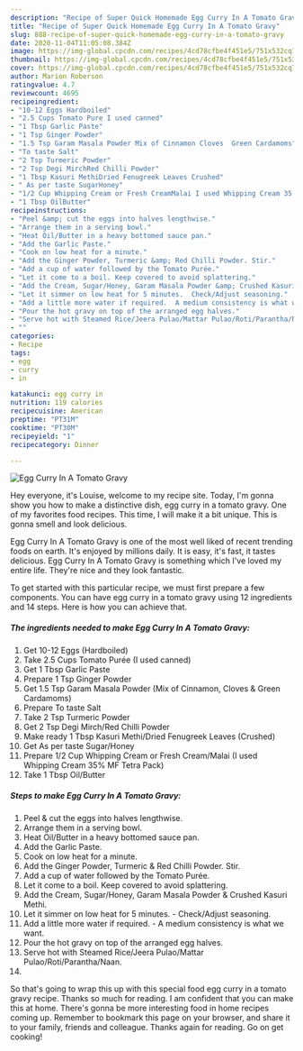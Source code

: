 ```yaml
---
description: "Recipe of Super Quick Homemade Egg Curry In A Tomato Gravy"
title: "Recipe of Super Quick Homemade Egg Curry In A Tomato Gravy"
slug: 888-recipe-of-super-quick-homemade-egg-curry-in-a-tomato-gravy
date: 2020-11-04T11:05:08.384Z
image: https://img-global.cpcdn.com/recipes/4cd78cfbe4f451e5/751x532cq70/egg-curry-in-a-tomato-gravy-recipe-main-photo.jpg
thumbnail: https://img-global.cpcdn.com/recipes/4cd78cfbe4f451e5/751x532cq70/egg-curry-in-a-tomato-gravy-recipe-main-photo.jpg
cover: https://img-global.cpcdn.com/recipes/4cd78cfbe4f451e5/751x532cq70/egg-curry-in-a-tomato-gravy-recipe-main-photo.jpg
author: Marion Roberson
ratingvalue: 4.7
reviewcount: 4695
recipeingredient:
- "10-12 Eggs Hardboiled"
- "2.5 Cups Tomato Pure I used canned"
- "1 Tbsp Garlic Paste"
- "1 Tsp Ginger Powder"
- "1.5 Tsp Garam Masala Powder Mix of Cinnamon Cloves  Green Cardamoms"
- "To taste Salt"
- "2 Tsp Turmeric Powder"
- "2 Tsp Degi MirchRed Chilli Powder"
- "1 Tbsp Kasuri MethiDried Fenugreek Leaves Crushed"
- " As per taste SugarHoney"
- "1/2 Cup Whipping Cream or Fresh CreamMalai I used Whipping Cream 35 MF Tetra Pack"
- "1 Tbsp OilButter"
recipeinstructions:
- "Peel &amp; cut the eggs into halves lengthwise."
- "Arrange them in a serving bowl."
- "Heat Oil/Butter in a heavy bottomed sauce pan."
- "Add the Garlic Paste."
- "Cook on low heat for a minute."
- "Add the Ginger Powder, Turmeric &amp; Red Chilli Powder. Stir."
- "Add a cup of water followed by the Tomato Purée."
- "Let it come to a boil. Keep covered to avoid splattering."
- "Add the Cream, Sugar/Honey, Garam Masala Powder &amp; Crushed Kasuri Methi."
- "Let it simmer on low heat for 5 minutes.  Check/Adjust seasoning."
- "Add a little more water if required.  A medium consistency is what we want."
- "Pour the hot gravy on top of the arranged egg halves."
- "Serve hot with Steamed Rice/Jeera Pulao/Mattar Pulao/Roti/Parantha/Naan."
- ""
categories:
- Recipe
tags:
- egg
- curry
- in

katakunci: egg curry in 
nutrition: 119 calories
recipecuisine: American
preptime: "PT31M"
cooktime: "PT30M"
recipeyield: "1"
recipecategory: Dinner

---
```



![Egg Curry In A Tomato Gravy](https://img-global.cpcdn.com/recipes/4cd78cfbe4f451e5/751x532cq70/egg-curry-in-a-tomato-gravy-recipe-main-photo.jpg)

Hey everyone, it's Louise, welcome to my recipe site. Today, I'm gonna show you how to make a distinctive dish, egg curry in a tomato gravy. One of my favorites food recipes. This time, I will make it a bit unique. This is gonna smell and look delicious.

Egg Curry In A Tomato Gravy is one of the most well liked of recent trending foods on earth. It's enjoyed by millions daily. It is easy, it's fast, it tastes delicious. Egg Curry In A Tomato Gravy is something which I've loved my entire life. They're nice and they look fantastic.




To get started with this particular recipe, we must first prepare a few components. You can have egg curry in a tomato gravy using 12 ingredients and 14 steps. Here is how you can achieve that.

<!--inarticleads1-->

##### The ingredients needed to make Egg Curry In A Tomato Gravy:

1. Get 10-12 Eggs (Hardboiled)
1. Take 2.5 Cups Tomato Purée (I used canned)
1. Get 1 Tbsp Garlic Paste
1. Prepare 1 Tsp Ginger Powder
1. Get 1.5 Tsp Garam Masala Powder (Mix of Cinnamon, Cloves &amp; Green Cardamoms)
1. Prepare To taste Salt
1. Take 2 Tsp Turmeric Powder
1. Get 2 Tsp Degi Mirch/Red Chilli Powder
1. Make ready 1 Tbsp Kasuri Methi/Dried Fenugreek Leaves (Crushed)
1. Get  As per taste Sugar/Honey
1. Prepare 1/2 Cup Whipping Cream or Fresh Cream/Malai (I used Whipping Cream 35% MF Tetra Pack)
1. Take 1 Tbsp Oil/Butter




<!--inarticleads2-->

##### Steps to make Egg Curry In A Tomato Gravy:

1. Peel &amp; cut the eggs into halves lengthwise.
1. Arrange them in a serving bowl.
1. Heat Oil/Butter in a heavy bottomed sauce pan.
1. Add the Garlic Paste.
1. Cook on low heat for a minute.
1. Add the Ginger Powder, Turmeric &amp; Red Chilli Powder. Stir.
1. Add a cup of water followed by the Tomato Purée.
1. Let it come to a boil. Keep covered to avoid splattering.
1. Add the Cream, Sugar/Honey, Garam Masala Powder &amp; Crushed Kasuri Methi.
1. Let it simmer on low heat for 5 minutes.  - Check/Adjust seasoning.
1. Add a little more water if required.  - A medium consistency is what we want.
1. Pour the hot gravy on top of the arranged egg halves.
1. Serve hot with Steamed Rice/Jeera Pulao/Mattar Pulao/Roti/Parantha/Naan.
1. 




So that's going to wrap this up with this special food egg curry in a tomato gravy recipe. Thanks so much for reading. I am confident that you can make this at home. There's gonna be more interesting food in home recipes coming up. Remember to bookmark this page on your browser, and share it to your family, friends and colleague. Thanks again for reading. Go on get cooking!
